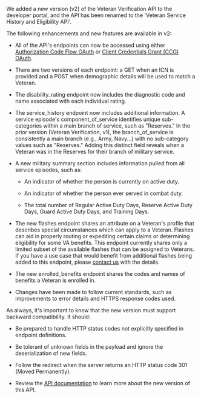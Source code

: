 We added a new version (v2) of the Veteran Verification API to the developer portal, and the API has been renamed to the 'Veteran Service History and Eligibility API'.

The following enhancements and new features are available in v2:  

- All of the API's endpoints can now be accessed using either [Authorization Code Flow OAuth](https://developer.va.gov/explore/verification/docs/veteran_verification?version=current) or [Client Credentials Grant (CCG) OAuth](https://developer.va.gov/explore/authorization/docs/authorization-code?api=veteran_verification).   

- There are two versions of each endpoint: a GET when an ICN is provided and a POST when demographic details will be used to match a Veteran.   

- The disability_rating endpoint now includes the diagnostic code and name associated with each individual rating.

- The service_history endpoint now includes additional information. A service episode's component_of_service identifies unique sub-categories within a main branch of service, such as "Reserves." In the prior version (Veteran Verification, v1), the branch_of_service is consistently a main branch (e.g., Army, Navy...) with no sub-category values such as "Reserves." Adding this distinct field reveals when a Veteran was in the Reserves for their branch of military service.  

- A new military summary section includes information pulled from all service episodes, such as:

    - An indicator of whether the person is currently on active duty.

    - An indicator of whether the person ever served in combat duty.

    - The total number of Regular Active Duty Days, Reserve Active Duty Days, Guard Active Duty Days, and Training Days. 

- The new flashes endpoint shares an attribute on a Veteran's profile that describes special circumstances which can apply to a Veteran. Flashes can aid in properly routing or expediting certain claims or determining eligibility for some VA benefits. This endpoint currently shares only a limited subset of the available flashes that can be assigned to Veterans. If you have a use case that would benefit from additional flashes being added to this endpoint, please [contact us](https://developer.va.gov/support/contact-us) with the details. 

- The new enrolled_benefits endpoint shares the codes and names of benefits a Veteran is enrolled in.

- Changes have been made to follow current standards, such as improvements to error details and HTTPS response codes used.

As always, it's important to know that the new version must support backward compatibility. It should:

- Be prepared to handle HTTP status codes not explicitly specified in endpoint definitions.

- Be tolerant of unknown fields in the payload and ignore the deserialization of new fields.

- Follow the redirect when the server returns an HTTP status code 301 (Moved Permanently).

- Review the [API documentation](https://developer.va.gov/explore/verification/docs/veteran_verification?version=current) to learn more about the new version of this API.
